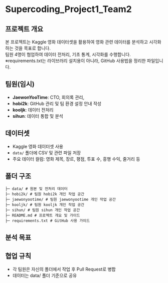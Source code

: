 # Supercoding_Project1_Team2

## 프로젝트 개요
본 프로젝트는 Kaggle 영화 데이터셋을 활용하여 영화 관련 데이터를 분석하고 시각화하는 것을 목표로 합니다.  
팀원 4명이 협업하여 데이터 전처리, 기초 통계, 시각화를 수행합니다.  
※requirements.txt는 라이브러리 설치용이 아니라, GitHub 사용법을 정리한 파일입니다.

## 팀원(임시)
- **JaewonYooTime**: CTO, 회의록 관리, 
- **hobi2k**: GitHub 관리 및 팀 환경 설정 안내 작성
- **kooljk**: 데이터 전처리
- **sihun**: 데이터 통합 및 분석

## 데이터셋
- Kaggle 영화 데이터셋 사용
- `data/` 폴더에 CSV 및 관련 파일 저장
- 주요 데이터 컬럼: 영화 제목, 장르, 평점, 투표 수, 흥행 수익, 줄거리 등

## 폴더 구조
```
├─ data/ # 원본 및 전처리 데이터
├─ hobi2k/ # 팀원 hobi2k 개인 작업 공간
├─ jaewonyootime/ # 팀원 jaewonyootime 개인 작업 공간
├─ kooljk/ # 팀원 kooljk 개인 작업 공간
├─ sihun/ # 팀원 sihun 개인 작업 공간
├─ README.md # 프로젝트 개요 및 가이드
├─ requirements.txt # GitHub 사용 가이드
``` 

## 분석 목표


## 협업 규칙
- 각 팀원은 자신의 폴더에서 작업 후 Pull Request로 병합
- 데이터는 data/ 폴더 기준으로 공유
